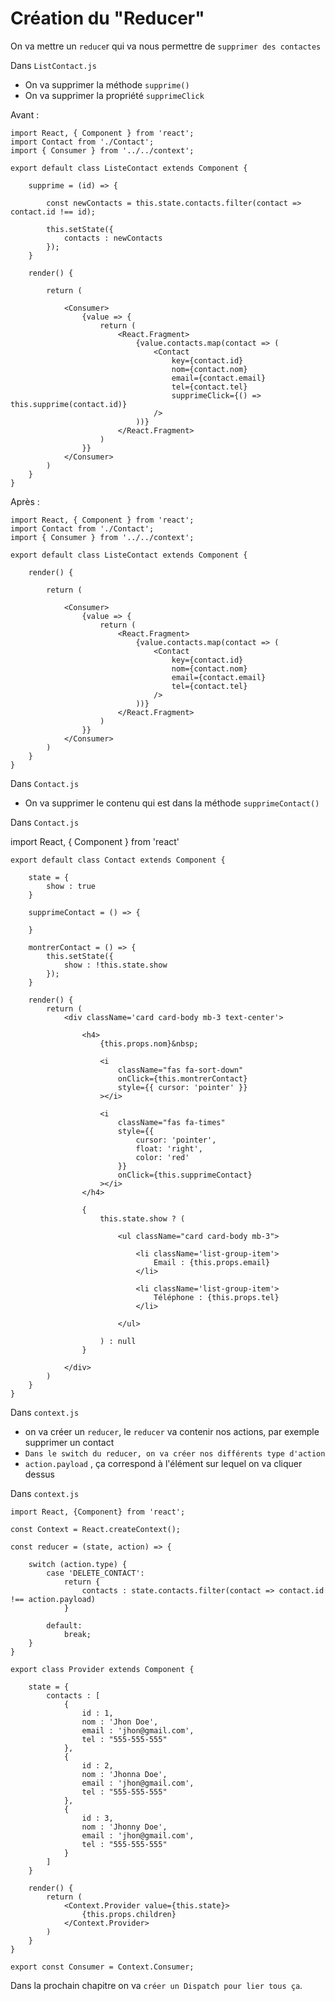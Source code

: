 # Création du "Reducer"

On va mettre un `reduce`r qui va nous permettre de `supprimer des contactes`

Dans `ListContact.js`

- On va supprimer la méthode `supprime()`
- On va supprimer la propriété `supprimeClick`

Avant : 

    import React, { Component } from 'react';
    import Contact from './Contact';
    import { Consumer } from '../../context';

    export default class ListeContact extends Component {

        supprime = (id) => {

            const newContacts = this.state.contacts.filter(contact => contact.id !== id);

            this.setState({
                contacts : newContacts
            });
        }

        render() {

            return (

                <Consumer>
                    {value => {
                        return (
                            <React.Fragment>
                                {value.contacts.map(contact => (
                                    <Contact 
                                        key={contact.id}
                                        nom={contact.nom}
                                        email={contact.email}
                                        tel={contact.tel}
                                        supprimeClick={() => this.supprime(contact.id)}
                                    />
                                ))}
                            </React.Fragment>
                        )
                    }}
                </Consumer>
            )
        }
    }

Après :

    import React, { Component } from 'react';
    import Contact from './Contact';
    import { Consumer } from '../../context';

    export default class ListeContact extends Component {

        render() {

            return (

                <Consumer>
                    {value => {
                        return (
                            <React.Fragment>
                                {value.contacts.map(contact => (
                                    <Contact 
                                        key={contact.id}
                                        nom={contact.nom}
                                        email={contact.email}
                                        tel={contact.tel}
                                    />
                                ))}
                            </React.Fragment>
                        )
                    }}
                </Consumer>
            )
        }
    }

Dans `Contact.js`

- On va supprimer le contenu qui est dans la méthode `supprimeContact()`

Dans `Contact.js`

import React, { Component } from 'react'

    export default class Contact extends Component {

        state = {
            show : true
        }

        supprimeContact = () => {
            
        }

        montrerContact = () => {
            this.setState({
                show : !this.state.show
            });
        }

        render() {
            return (
                <div className='card card-body mb-3 text-center'>

                    <h4>
                        {this.props.nom}&nbsp; 

                        <i 
                            className="fas fa-sort-down" 
                            onClick={this.montrerContact} 
                            style={{ cursor: 'pointer' }}
                        ></i>

                        <i 
                            className="fas fa-times"
                            style={{
                                cursor: 'pointer',
                                float: 'right',
                                color: 'red'
                            }}
                            onClick={this.supprimeContact}
                        ></i>
                    </h4>

                    { 
                        this.state.show ? (

                            <ul className="card card-body mb-3">

                                <li className='list-group-item'>
                                    Email : {this.props.email}
                                </li>

                                <li className='list-group-item'>
                                    Téléphone : {this.props.tel}
                                </li>

                            </ul>

                        ) : null
                    }
                    
                </div>
            )
        }
    }

Dans `context.js`

- on va créer un `reducer`, le `reducer` va contenir nos actions, par exemple supprimer un contact
- `Dans le switch du reducer, on va créer nos différents type d'action`
- `action.payload` , ça correspond à l'élément sur lequel on va cliquer dessus

Dans `context.js`

    import React, {Component} from 'react';

    const Context = React.createContext();

    const reducer = (state, action) => {

        switch (action.type) {
            case 'DELETE_CONTACT':
                return {
                    contacts : state.contacts.filter(contact => contact.id !== action.payload)
                }
                
            default:
                break;
        }
    }

    export class Provider extends Component {

        state = {
            contacts : [
                {
                    id : 1,
                    nom : 'Jhon Doe',
                    email : 'jhon@gmail.com',
                    tel : "555-555-555"
                },
                {
                    id : 2,
                    nom : 'Jhonna Doe',
                    email : 'jhon@gmail.com',
                    tel : "555-555-555"
                },
                {
                    id : 3,
                    nom : 'Jhonny Doe',
                    email : 'jhon@gmail.com',
                    tel : "555-555-555"
                }
            ]
        }

        render() {
            return (
                <Context.Provider value={this.state}>
                    {this.props.children}
                </Context.Provider>
            )
        }
    }

    export const Consumer = Context.Consumer;

Dans la prochain chapitre on va `créer un Dispatch pour lier tous ça`.